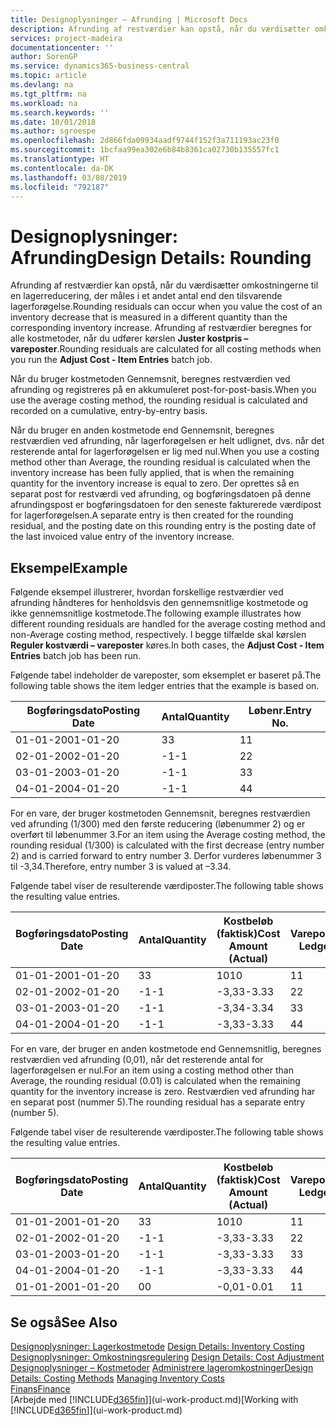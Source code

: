 ```yaml
---
title: Designoplysninger – Afrunding | Microsoft Docs
description: Afrunding af restværdier kan opstå, når du værdisætter omkostningerne til en lagerreducering, der måles i et andet antal end den tilsvarende lagerforøgelse. Afrunding af restværdier beregnes for alle kostmetoder, når du udfører kørslen **Juster kostpris – vareposter**.
services: project-madeira
documentationcenter: ''
author: SorenGP
ms.service: dynamics365-business-central
ms.topic: article
ms.devlang: na
ms.tgt_pltfrm: na
ms.workload: na
ms.search.keywords: ''
ms.date: 10/01/2018
ms.author: sgroespe
ms.openlocfilehash: 2d866fda09934aadf9744f152f3a711193ac23f0
ms.sourcegitcommit: 1bcfaa99ea302e6b84b8361ca02730b135557fc1
ms.translationtype: HT
ms.contentlocale: da-DK
ms.lasthandoff: 03/08/2019
ms.locfileid: "792187"
---
```

# <a name="design-details-rounding"></a><span data-ttu-id="7684c-104">Designoplysninger: Afrunding</span><span class="sxs-lookup"><span data-stu-id="7684c-104">Design Details: Rounding</span></span>
<span data-ttu-id="7684c-105">Afrunding af restværdier kan opstå, når du værdisætter omkostningerne til en lagerreducering, der måles i et andet antal end den tilsvarende lagerforøgelse.</span><span class="sxs-lookup"><span data-stu-id="7684c-105">Rounding residuals can occur when you value the cost of an inventory decrease that is measured in a different quantity than the corresponding inventory increase.</span></span> <span data-ttu-id="7684c-106">Afrunding af restværdier beregnes for alle kostmetoder, når du udfører kørslen **Juster kostpris – vareposter**.</span><span class="sxs-lookup"><span data-stu-id="7684c-106">Rounding residuals are calculated for all costing methods when you run the **Adjust Cost - Item Entries** batch job.</span></span>  

 <span data-ttu-id="7684c-107">Når du bruger kostmetoden Gennemsnit, beregnes restværdien ved afrunding og registreres på en akkumuleret post-for-post-basis.</span><span class="sxs-lookup"><span data-stu-id="7684c-107">When you use the average costing method, the rounding residual is calculated and recorded on a cumulative, entry-by-entry basis.</span></span>  

 <span data-ttu-id="7684c-108">Når du bruger en anden kostmetode end Gennemsnit, beregnes restværdien ved afrunding, når lagerforøgelsen er helt udlignet, dvs. når det resterende antal for lagerforøgelsen er lig med nul.</span><span class="sxs-lookup"><span data-stu-id="7684c-108">When you use a costing method other than Average, the rounding residual is calculated when the inventory increase has been fully applied, that is when the remaining quantity for the inventory increase is equal to zero.</span></span> <span data-ttu-id="7684c-109">Der oprettes så en separat post for restværdi ved afrunding, og bogføringsdatoen på denne afrundingspost er bogføringsdatoen for den seneste fakturerede værdipost for lagerforøgelsen.</span><span class="sxs-lookup"><span data-stu-id="7684c-109">A separate entry is then created for the rounding residual, and the posting date on this rounding entry is the posting date of the last invoiced value entry of the inventory increase.</span></span>  

## <a name="example"></a><span data-ttu-id="7684c-110">Eksempel</span><span class="sxs-lookup"><span data-stu-id="7684c-110">Example</span></span>  
 <span data-ttu-id="7684c-111">Følgende eksempel illustrerer, hvordan forskellige restværdier ved afrunding håndteres for henholdsvis den gennemsnitlige kostmetode og ikke gennemsnitlige kostmetode.</span><span class="sxs-lookup"><span data-stu-id="7684c-111">The following example illustrates how different rounding residuals are handled for the average costing method and non-Average costing method, respectively.</span></span> <span data-ttu-id="7684c-112">I begge tilfælde skal kørslen **Reguler kostværdi – vareposter** køres.</span><span class="sxs-lookup"><span data-stu-id="7684c-112">In both cases, the **Adjust Cost - Item Entries** batch job has been run.</span></span>  

 <span data-ttu-id="7684c-113">Følgende tabel indeholder de vareposter, som eksemplet er baseret på.</span><span class="sxs-lookup"><span data-stu-id="7684c-113">The following table shows the item ledger entries that the example is based on.</span></span>  

|<span data-ttu-id="7684c-114">Bogføringsdato</span><span class="sxs-lookup"><span data-stu-id="7684c-114">Posting Date</span></span>|<span data-ttu-id="7684c-115">Antal</span><span class="sxs-lookup"><span data-stu-id="7684c-115">Quantity</span></span>|<span data-ttu-id="7684c-116">Løbenr.</span><span class="sxs-lookup"><span data-stu-id="7684c-116">Entry No.</span></span>|  
|------------------|--------------|---------------|  
|<span data-ttu-id="7684c-117">01-01-20</span><span class="sxs-lookup"><span data-stu-id="7684c-117">01-01-20</span></span>|<span data-ttu-id="7684c-118">3</span><span class="sxs-lookup"><span data-stu-id="7684c-118">3</span></span>|<span data-ttu-id="7684c-119">1</span><span class="sxs-lookup"><span data-stu-id="7684c-119">1</span></span>|  
|<span data-ttu-id="7684c-120">02-01-20</span><span class="sxs-lookup"><span data-stu-id="7684c-120">02-01-20</span></span>|<span data-ttu-id="7684c-121">-1</span><span class="sxs-lookup"><span data-stu-id="7684c-121">-1</span></span>|<span data-ttu-id="7684c-122">2</span><span class="sxs-lookup"><span data-stu-id="7684c-122">2</span></span>|  
|<span data-ttu-id="7684c-123">03-01-20</span><span class="sxs-lookup"><span data-stu-id="7684c-123">03-01-20</span></span>|<span data-ttu-id="7684c-124">-1</span><span class="sxs-lookup"><span data-stu-id="7684c-124">-1</span></span>|<span data-ttu-id="7684c-125">3</span><span class="sxs-lookup"><span data-stu-id="7684c-125">3</span></span>|  
|<span data-ttu-id="7684c-126">04-01-20</span><span class="sxs-lookup"><span data-stu-id="7684c-126">04-01-20</span></span>|<span data-ttu-id="7684c-127">-1</span><span class="sxs-lookup"><span data-stu-id="7684c-127">-1</span></span>|<span data-ttu-id="7684c-128">4</span><span class="sxs-lookup"><span data-stu-id="7684c-128">4</span></span>|  

 <span data-ttu-id="7684c-129">For en vare, der bruger kostmetoden Gennemsnit, beregnes restværdien ved afrunding (1/300) med den første reducering (løbenummer 2) og er overført til løbenummer 3.</span><span class="sxs-lookup"><span data-stu-id="7684c-129">For an item using the Average costing method, the rounding residual (1/300) is calculated with the first decrease (entry number 2) and is carried forward to entry number 3.</span></span> <span data-ttu-id="7684c-130">Derfor vurderes løbenummer 3 til -3,34.</span><span class="sxs-lookup"><span data-stu-id="7684c-130">Therefore, entry number 3 is valued at –3.34.</span></span>  

 <span data-ttu-id="7684c-131">Følgende tabel viser de resulterende værdiposter.</span><span class="sxs-lookup"><span data-stu-id="7684c-131">The following table shows the resulting value entries.</span></span>  

|<span data-ttu-id="7684c-132">Bogføringsdato</span><span class="sxs-lookup"><span data-stu-id="7684c-132">Posting Date</span></span>|<span data-ttu-id="7684c-133">Antal</span><span class="sxs-lookup"><span data-stu-id="7684c-133">Quantity</span></span>|<span data-ttu-id="7684c-134">Kostbeløb (faktisk)</span><span class="sxs-lookup"><span data-stu-id="7684c-134">Cost Amount (Actual)</span></span>|<span data-ttu-id="7684c-135">Varepostløbenr.</span><span class="sxs-lookup"><span data-stu-id="7684c-135">Item Ledger Entry No.</span></span>|<span data-ttu-id="7684c-136">Løbenr.</span><span class="sxs-lookup"><span data-stu-id="7684c-136">Entry No.</span></span>|  
|------------------|--------------|----------------------------|---------------------------|---------------|  
|<span data-ttu-id="7684c-137">01-01-20</span><span class="sxs-lookup"><span data-stu-id="7684c-137">01-01-20</span></span>|<span data-ttu-id="7684c-138">3</span><span class="sxs-lookup"><span data-stu-id="7684c-138">3</span></span>|<span data-ttu-id="7684c-139">10</span><span class="sxs-lookup"><span data-stu-id="7684c-139">10</span></span>|<span data-ttu-id="7684c-140">1</span><span class="sxs-lookup"><span data-stu-id="7684c-140">1</span></span>|<span data-ttu-id="7684c-141">1</span><span class="sxs-lookup"><span data-stu-id="7684c-141">1</span></span>|  
|<span data-ttu-id="7684c-142">02-01-20</span><span class="sxs-lookup"><span data-stu-id="7684c-142">02-01-20</span></span>|<span data-ttu-id="7684c-143">-1</span><span class="sxs-lookup"><span data-stu-id="7684c-143">-1</span></span>|<span data-ttu-id="7684c-144">-3,33</span><span class="sxs-lookup"><span data-stu-id="7684c-144">-3.33</span></span>|<span data-ttu-id="7684c-145">2</span><span class="sxs-lookup"><span data-stu-id="7684c-145">2</span></span>|<span data-ttu-id="7684c-146">2</span><span class="sxs-lookup"><span data-stu-id="7684c-146">2</span></span>|  
|<span data-ttu-id="7684c-147">03-01-20</span><span class="sxs-lookup"><span data-stu-id="7684c-147">03-01-20</span></span>|<span data-ttu-id="7684c-148">-1</span><span class="sxs-lookup"><span data-stu-id="7684c-148">-1</span></span>|<span data-ttu-id="7684c-149">-3,34</span><span class="sxs-lookup"><span data-stu-id="7684c-149">-3.34</span></span>|<span data-ttu-id="7684c-150">3</span><span class="sxs-lookup"><span data-stu-id="7684c-150">3</span></span>|<span data-ttu-id="7684c-151">3</span><span class="sxs-lookup"><span data-stu-id="7684c-151">3</span></span>|  
|<span data-ttu-id="7684c-152">04-01-20</span><span class="sxs-lookup"><span data-stu-id="7684c-152">04-01-20</span></span>|<span data-ttu-id="7684c-153">-1</span><span class="sxs-lookup"><span data-stu-id="7684c-153">-1</span></span>|<span data-ttu-id="7684c-154">-3,33</span><span class="sxs-lookup"><span data-stu-id="7684c-154">-3.33</span></span>|<span data-ttu-id="7684c-155">4</span><span class="sxs-lookup"><span data-stu-id="7684c-155">4</span></span>|<span data-ttu-id="7684c-156">4</span><span class="sxs-lookup"><span data-stu-id="7684c-156">4</span></span>|  

 <span data-ttu-id="7684c-157">For en vare, der bruger en anden kostmetode end Gennemsnitlig, beregnes restværdien ved afrunding (0,01), når det resterende antal for lagerforøgelsen er nul.</span><span class="sxs-lookup"><span data-stu-id="7684c-157">For an item using a costing method other than Average, the rounding residual (0.01) is calculated when the remaining quantity for the inventory increase is zero.</span></span> <span data-ttu-id="7684c-158">Restværdien ved afrunding har en separat post (nummer 5).</span><span class="sxs-lookup"><span data-stu-id="7684c-158">The rounding residual has a separate entry (number 5).</span></span>  

 <span data-ttu-id="7684c-159">Følgende tabel viser de resulterende værdiposter.</span><span class="sxs-lookup"><span data-stu-id="7684c-159">The following table shows the resulting value entries.</span></span>  

|<span data-ttu-id="7684c-160">Bogføringsdato</span><span class="sxs-lookup"><span data-stu-id="7684c-160">Posting Date</span></span>|<span data-ttu-id="7684c-161">Antal</span><span class="sxs-lookup"><span data-stu-id="7684c-161">Quantity</span></span>|<span data-ttu-id="7684c-162">Kostbeløb (faktisk)</span><span class="sxs-lookup"><span data-stu-id="7684c-162">Cost Amount (Actual)</span></span>|<span data-ttu-id="7684c-163">Varepostløbenr.</span><span class="sxs-lookup"><span data-stu-id="7684c-163">Item Ledger Entry No.</span></span>|<span data-ttu-id="7684c-164">Løbenr.</span><span class="sxs-lookup"><span data-stu-id="7684c-164">Entry No.</span></span>|  
|------------------|--------------|----------------------------|---------------------------|---------------|  
|<span data-ttu-id="7684c-165">01-01-20</span><span class="sxs-lookup"><span data-stu-id="7684c-165">01-01-20</span></span>|<span data-ttu-id="7684c-166">3</span><span class="sxs-lookup"><span data-stu-id="7684c-166">3</span></span>|<span data-ttu-id="7684c-167">10</span><span class="sxs-lookup"><span data-stu-id="7684c-167">10</span></span>|<span data-ttu-id="7684c-168">1</span><span class="sxs-lookup"><span data-stu-id="7684c-168">1</span></span>|<span data-ttu-id="7684c-169">1</span><span class="sxs-lookup"><span data-stu-id="7684c-169">1</span></span>|  
|<span data-ttu-id="7684c-170">02-01-20</span><span class="sxs-lookup"><span data-stu-id="7684c-170">02-01-20</span></span>|<span data-ttu-id="7684c-171">-1</span><span class="sxs-lookup"><span data-stu-id="7684c-171">-1</span></span>|<span data-ttu-id="7684c-172">-3,33</span><span class="sxs-lookup"><span data-stu-id="7684c-172">-3.33</span></span>|<span data-ttu-id="7684c-173">2</span><span class="sxs-lookup"><span data-stu-id="7684c-173">2</span></span>|<span data-ttu-id="7684c-174">2</span><span class="sxs-lookup"><span data-stu-id="7684c-174">2</span></span>|  
|<span data-ttu-id="7684c-175">03-01-20</span><span class="sxs-lookup"><span data-stu-id="7684c-175">03-01-20</span></span>|<span data-ttu-id="7684c-176">-1</span><span class="sxs-lookup"><span data-stu-id="7684c-176">-1</span></span>|<span data-ttu-id="7684c-177">-3,33</span><span class="sxs-lookup"><span data-stu-id="7684c-177">-3.33</span></span>|<span data-ttu-id="7684c-178">3</span><span class="sxs-lookup"><span data-stu-id="7684c-178">3</span></span>|<span data-ttu-id="7684c-179">3</span><span class="sxs-lookup"><span data-stu-id="7684c-179">3</span></span>|  
|<span data-ttu-id="7684c-180">04-01-20</span><span class="sxs-lookup"><span data-stu-id="7684c-180">04-01-20</span></span>|<span data-ttu-id="7684c-181">-1</span><span class="sxs-lookup"><span data-stu-id="7684c-181">-1</span></span>|<span data-ttu-id="7684c-182">-3,33</span><span class="sxs-lookup"><span data-stu-id="7684c-182">-3.33</span></span>|<span data-ttu-id="7684c-183">4</span><span class="sxs-lookup"><span data-stu-id="7684c-183">4</span></span>|<span data-ttu-id="7684c-184">4</span><span class="sxs-lookup"><span data-stu-id="7684c-184">4</span></span>|  
|<span data-ttu-id="7684c-185">01-01-20</span><span class="sxs-lookup"><span data-stu-id="7684c-185">01-01-20</span></span>|<span data-ttu-id="7684c-186">0</span><span class="sxs-lookup"><span data-stu-id="7684c-186">0</span></span>|<span data-ttu-id="7684c-187">-0,01</span><span class="sxs-lookup"><span data-stu-id="7684c-187">-0.01</span></span>|<span data-ttu-id="7684c-188">1</span><span class="sxs-lookup"><span data-stu-id="7684c-188">1</span></span>|<span data-ttu-id="7684c-189">5</span><span class="sxs-lookup"><span data-stu-id="7684c-189">5</span></span>|  

## <a name="see-also"></a><span data-ttu-id="7684c-190">Se også</span><span class="sxs-lookup"><span data-stu-id="7684c-190">See Also</span></span>  
 <span data-ttu-id="7684c-191">[Designoplysninger: Lagerkostmetode](design-details-inventory-costing.md) </span><span class="sxs-lookup"><span data-stu-id="7684c-191">[Design Details: Inventory Costing](design-details-inventory-costing.md) </span></span>  
 <span data-ttu-id="7684c-192">[Designoplysninger: Omkostningsregulering](design-details-cost-adjustment.md) </span><span class="sxs-lookup"><span data-stu-id="7684c-192">[Design Details: Cost Adjustment](design-details-cost-adjustment.md) </span></span>  
 <span data-ttu-id="7684c-193">[Designoplysninger – Kostmetoder](design-details-costing-methods.md) [Administrere lageromkostninger](finance-manage-inventory-costs.md)</span><span class="sxs-lookup"><span data-stu-id="7684c-193">[Design Details: Costing Methods](design-details-costing-methods.md) [Managing Inventory Costs](finance-manage-inventory-costs.md)</span></span>  
 [<span data-ttu-id="7684c-194">Finans</span><span class="sxs-lookup"><span data-stu-id="7684c-194">Finance</span></span>](finance.md)  
 <span data-ttu-id="7684c-195">[Arbejde med [!INCLUDE[d365fin](includes/d365fin_md.md)]](ui-work-product.md)</span><span class="sxs-lookup"><span data-stu-id="7684c-195">[Working with [!INCLUDE[d365fin](includes/d365fin_md.md)]](ui-work-product.md)</span></span>

